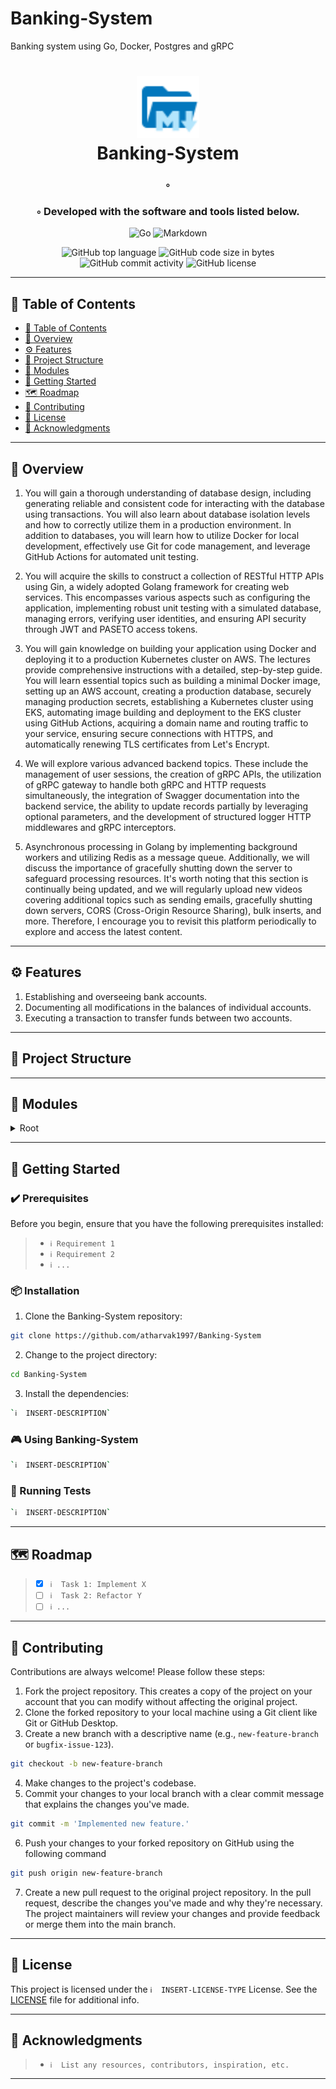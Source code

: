 # Banking-System
Banking system using Go, Docker, Postgres and gRPC

<div align="center">
<h1 align="center">
<img src="https://raw.githubusercontent.com/PKief/vscode-material-icon-theme/ec559a9f6bfd399b82bb44393651661b08aaf7ba/icons/folder-markdown-open.svg" width="100" />
<br>Banking-System
</h1>
<h3>◦ </h3>
<h3>◦ Developed with the software and tools listed below.</h3>

<p align="center">
<img src="https://img.shields.io/badge/Go-00ADD8.svg?style&logo=Go&logoColor=white" alt="Go" />
<img src="https://img.shields.io/badge/Markdown-000000.svg?style&logo=Markdown&logoColor=white" alt="Markdown" />
</p>
<img src="https://img.shields.io/github/languages/top/atharvak1997/Banking-System?style&color=5D6D7E" alt="GitHub top language" />
<img src="https://img.shields.io/github/languages/code-size/atharvak1997/Banking-System?style&color=5D6D7E" alt="GitHub code size in bytes" />
<img src="https://img.shields.io/github/commit-activity/m/atharvak1997/Banking-System?style&color=5D6D7E" alt="GitHub commit activity" />
<img src="https://img.shields.io/github/license/atharvak1997/Banking-System?style&color=5D6D7E" alt="GitHub license" />
</div>

---

## 📒 Table of Contents
- [📒 Table of Contents](#-table-of-contents)
- [📍 Overview](#-overview)
- [⚙️ Features](#-features)
- [📂 Project Structure](#project-structure)
- [🧩 Modules](#modules)
- [🚀 Getting Started](#-getting-started)
- [🗺 Roadmap](#-roadmap)
- [🤝 Contributing](#-contributing)
- [📄 License](#-license)
- [👏 Acknowledgments](#-acknowledgments)

---


## 📍 Overview

1. You will gain a thorough understanding of database design, including generating reliable and consistent code for interacting with the database using transactions. You will also learn about database isolation levels and how to correctly utilize them in a production environment. In addition to databases, you will learn how to utilize Docker for local development, effectively use Git for code management, and leverage GitHub Actions for automated unit testing.

2. You will acquire the skills to construct a collection of RESTful HTTP APIs using Gin, a widely adopted Golang framework for creating web services. This encompasses various aspects such as configuring the application, implementing robust unit testing with a simulated database, managing errors, verifying user identities, and ensuring API security through JWT and PASETO access tokens.

3. You will gain knowledge on building your application using Docker and deploying it to a production Kubernetes cluster on AWS. The lectures provide comprehensive instructions with a detailed, step-by-step guide. You will learn essential topics such as building a minimal Docker image, setting up an AWS account, creating a production database, securely managing production secrets, establishing a Kubernetes cluster using EKS, automating image building and deployment to the EKS cluster using GitHub Actions, acquiring a domain name and routing traffic to your service, ensuring secure connections with HTTPS, and automatically renewing TLS certificates from Let's Encrypt.

4. We will explore various advanced backend topics. These include the management of user sessions, the creation of gRPC APIs, the utilization of gRPC gateway to handle both gRPC and HTTP requests simultaneously, the integration of Swagger documentation into the backend service, the ability to update records partially by leveraging optional parameters, and the development of structured logger HTTP middlewares and gRPC interceptors.

5. Asynchronous processing in Golang by implementing background workers and utilizing Redis as a message queue. Additionally, we will discuss the importance of gracefully shutting down the server to safeguard processing resources. It's worth noting that this section is continually being updated, and we will regularly upload new videos covering additional topics such as sending emails, gracefully shutting down servers, CORS (Cross-Origin Resource Sharing), bulk inserts, and more. Therefore, I encourage you to revisit this platform periodically to explore and access the latest content.
---

## ⚙️ Features


1. Establishing and overseeing bank accounts.
2. Documenting all modifications in the balances of individual accounts.
3. Executing a transaction to transfer funds between two accounts.

---


## 📂 Project Structure




---

## 🧩 Modules

<details closed><summary>Root</summary>

| File                                                                                                                             | Summary                                                                                                                                                                                                                                                   |
| ---                                                                                                                              | ---                                                                                                                                                                                                                                                       |
| [go.mod](https://github.com/atharvak1997/Banking-System/blob/main/go.mod)                                                        | The code snippet is a Go module that manages a simple bank application. It requires external packages for database connectivity, testing, and handling YAML files.                                                                                        |
| [000001_init_schema.down.sql](https://github.com/atharvak1997/Banking-System/blob/main/db\migration\000001_init_schema.down.sql) | The code snippet is responsible for dropping three database tables: entries, transfers, and accounts.                                                                                                                                                     |
| [000001_init_schema.up.sql](https://github.com/atharvak1997/Banking-System/blob/main/db\migration\000001_init_schema.up.sql)     | This code snippet creates three tables: "accounts", "entries", and "transfers" with their respective columns. It establishes foreign key relationships between the tables, adds indexes on relevant columns, and includes comments on column constraints. |

</details>

---

## 🚀 Getting Started

### ✔️ Prerequisites

Before you begin, ensure that you have the following prerequisites installed:
> - `ℹ️ Requirement 1`
> - `ℹ️ Requirement 2`
> - `ℹ️ ...`

### 📦 Installation

1. Clone the Banking-System repository:
```sh
git clone https://github.com/atharvak1997/Banking-System
```

2. Change to the project directory:
```sh
cd Banking-System
```

3. Install the dependencies:
```sh
`ℹ️  INSERT-DESCRIPTION`
```

### 🎮 Using Banking-System

```sh
`ℹ️  INSERT-DESCRIPTION`
```

### 🧪 Running Tests
```sh
`ℹ️  INSERT-DESCRIPTION`
```

---


## 🗺 Roadmap

> - [X] `ℹ️  Task 1: Implement X`
> - [ ] `ℹ️  Task 2: Refactor Y`
> - [ ] `ℹ️ ...`


---

## 🤝 Contributing

Contributions are always welcome! Please follow these steps:
1. Fork the project repository. This creates a copy of the project on your account that you can modify without affecting the original project.
2. Clone the forked repository to your local machine using a Git client like Git or GitHub Desktop.
3. Create a new branch with a descriptive name (e.g., `new-feature-branch` or `bugfix-issue-123`).
```sh
git checkout -b new-feature-branch
```
4. Make changes to the project's codebase.
5. Commit your changes to your local branch with a clear commit message that explains the changes you've made.
```sh
git commit -m 'Implemented new feature.'
```
6. Push your changes to your forked repository on GitHub using the following command
```sh
git push origin new-feature-branch
```
7. Create a new pull request to the original project repository. In the pull request, describe the changes you've made and why they're necessary.
The project maintainers will review your changes and provide feedback or merge them into the main branch.

---

## 📄 License

This project is licensed under the `ℹ️  INSERT-LICENSE-TYPE` License. See the [LICENSE](https://docs.github.com/en/communities/setting-up-your-project-for-healthy-contributions/adding-a-license-to-a-repository) file for additional info.

---

## 👏 Acknowledgments

> - `ℹ️  List any resources, contributors, inspiration, etc.`

---

